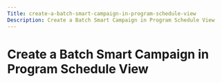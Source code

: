 ```yaml
---
Title: create-a-batch-smart-campaign-in-program-schedule-view
Description: Create a Batch Smart Campaign in Program Schedule View
---
```


# Create a Batch Smart Campaign in Program Schedule View

